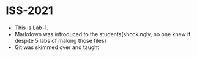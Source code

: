 # ISS-2021
* This is Lab-1.
* Markdown was introduced to the students(shockingly, no one knew it despite 5 labs of making those files)
* Git was skimmed over and taught
